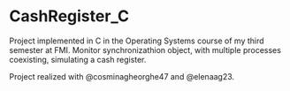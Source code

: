 # CashRegister_C

Project implemented in C in the Operating Systems course of my third semester at FMI. Monitor synchronizathion object, with multiple processes coexisting, simulating a cash register.

Project realized with @cosminagheorghe47 and @elenaag23.
